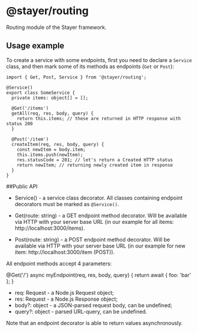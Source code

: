 # @stayer/routing

Routing module of the Stayer framework.

## Usage example

To create a service with some endpoints, first you need to declare a ```Service``` class, and then mark some of its methods as endpoints (```Get``` or ```Post```):

```
import { Get, Post, Service } from '@stayer/routing';

@Service()
export class SomeService {
  private items: object[] = [];

  @Get('/items')
  getAll(req, res, body, query) {
    return this.items; // these are returned in HTTP response with status 200
  }

  @Post('/item')
  createItem(req, res, body, query) {
    const newItem = body.item;
    this.items.push(newItem);
    res.statusCode = 201; // let's return a Created HTTP status
    return newItem; // returning newly created item in response
  }
}
```

##Public API

- Service() - a service class decorator. All classes containing endpoint decorators must be marked as ```@Service()```.

- Get(route: string) - a GET endpoint method decorator. Will be available via HTTP with your server base URL (in our example for all items: http://localhost:3000/items).

- Post(route: string) - a POST endpoint method decorator. Will be available via HTTP with your server base URL (in our example for new item: http://localhost:3000/item (POST)).

All endpoint methods accept 4 parameters:

@Get('/')
async myEndpoint(req, res, body, query) {
  return await { foo: 'bar' };
}

- req: Request - a Node.js Request object;
- res: Request - a Node.js Response object;
- body?: object - a JSON-parsed request body, can be undefined;
- query?: object - parsed URL-query, can be undefined.

Note that an endpoint decorator is able to return values asynchronously.
